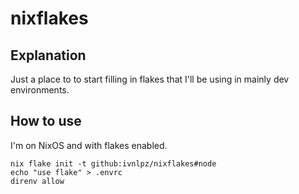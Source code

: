 # nixflakes
## Explanation
Just a place to to start filling in flakes that I'll be using in mainly dev environments. 
## How to use
I'm on NixOS and with flakes enabled. 

``` fish
nix flake init -t github:ivnlpz/nixflakes#node
echo "use flake" > .envrc
direnv allow
```


